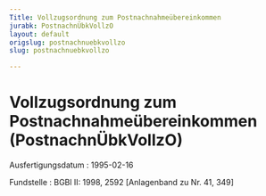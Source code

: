```yaml
---
Title: Vollzugsordnung zum Postnachnahmeübereinkommen
jurabk: PostnachnÜbkVollzO
layout: default
origslug: postnachnuebkvollzo
slug: postnachnuebkvollzo

---
```


# Vollzugsordnung zum Postnachnahmeübereinkommen (PostnachnÜbkVollzO)

Ausfertigungsdatum
:   1995-02-16

Fundstelle
:   BGBl II: 1998, 2592 [Anlagenband zu Nr. 41, 349]

